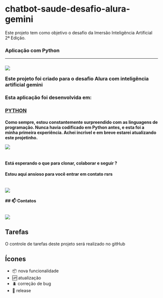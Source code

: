 # chatbot-saude-desafio-alura-gemini
Este projeto tem como objetivo o desafio da Imersão Inteligência Artificial 2ª Edição.

<h3>Aplicação com Python<hr><h3>

<img src="https://media.giphy.com/media/4EIJ9RoU6EwAtAYe7B/giphy.gif" /><br>

Este projeto foi criado para o desafio Alura com inteligência artificial gemini</b></br> 

<h3>Esta aplicação foi desenvolvida em:<h3>

[PYTHON](https://img.shields.io/badge/Python-FFD43B?style=for-the-badge&logo=python&logoColor=blue)<br>


<h4>Como sempre, estou constantemente surpreendido com as linguagens de programação. Nunca havia codificado em Python antes, e esta foi a minha primeira experiência. Achei incrível e em breve estarei atualizando este projetinho. <br>

<img src="https://media.giphy.com/media/keUm5tRMxoniSyYWan/giphy.gif" /><br><br>
<h4>Está esperando o que para clonar, colaborar e seguir ?</h4>
<h4>Estou aqui ansioso para você entrar em contato rsrs<h4><br>
<img src="https://media.giphy.com/media/v1.Y2lkPTc5MGI3NjExaDlidXczdmZia2M5YTJibnJ5YzZ1MW5oaWY5emNhcjM5ajd2OWJzbyZlcD12MV9naWZzX3NlYXJjaCZjdD1n/G4Ihli2UThrBS/giphy.gif" /><br><br>
 ## 📫 Contatos <br><br>



[<img src="https://img.shields.io/badge/linkedin-%230077B5.svg?&style=for-the-badge&logo=linkedin&logoColor=white" />](https://www.linkedin.com/in/pedro-henrique-b09b64206/)
## Tarefas

O controle de tarefas deste projeto será realizado no gitHub

## Ícones

- :package: nova funcionalidade
- :up: atualização
- :beetle: correção de bug
- :checkered_flag: release
